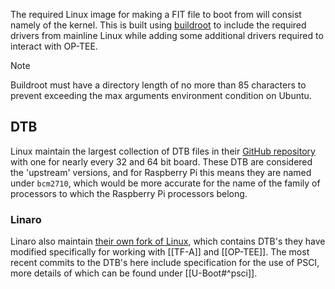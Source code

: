 The required Linux image for making a FIT file to boot from will consist namely of the kernel. This is built using [buildroot](https://buildroot.org/docs.html) to include the required drivers from mainline Linux while adding some additional drivers required to interact with OP-TEE.

> [!NOTE]
> Buildroot must have a directory length of no more than 85 characters to prevent exceeding the max arguments environment condition on Ubuntu.

## DTB

Linux maintain the largest collection of DTB files in their [GitHub repository](https://github.com/torvalds/linux/tree/master/arch/arm/boot/dts/broadcom) with one for nearly every 32 and 64 bit board. These DTB are considered the 'upstream' versions, and for Raspberry Pi this means they are named under `bcm2710`, which would be more accurate for the name of the family of processors to which the Raspberry Pi processors belong.

### Linaro

Linaro also maintain [their own fork of Linux](https://github.com/linaro-swg/linux), which contains DTB's they have modified specifically for working with [[TF-A]] and [[OP-TEE]]. The most recent commits to the DTB's here include specification for the use of PSCI, more details of which can be found under [[U-Boot#^psci]].